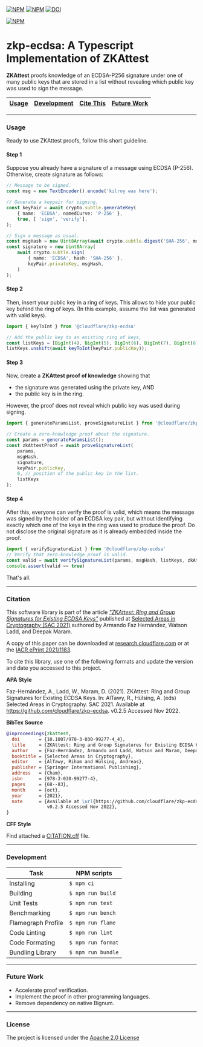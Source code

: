 [![NPM](https://img.shields.io/npm/v/@cloudflare/zkp-ecdsa?style=plastic)](https://www.npmjs.com/package/@cloudflare/zkp-ecdsa) [![NPM](https://img.shields.io/npm/l/@cloudflare/zkp-ecdsa?style=plastic)](LICENSE.txt) [![DOI](https://zenodo.org/badge/DOI/10.1007/978-3-030-99277-4_4.svg)](https://doi.org/10.1007/978-3-030-99277-4_4)

[![NPM](https://nodei.co/npm/@cloudflare/zkp-ecdsa.png)](https://www.npmjs.com/package/@cloudflare/zkp-ecdsa)

# zkp-ecdsa: A Typescript Implementation of ZKAttest

**ZKAttest** proofs knowledge of an ECDSA-P256 signature under one of many public keys that are stored in a list without revealing which public key was used to sign the message.

| [Usage](#usage) | [Development](#development) | [Cite This](#citation) | [Future Work](#future-work) |
|--|--|--|--|

---

### Usage

Ready to use ZKAttest proofs, follow this short guideline.

#### Step 1
Suppose you already have a signature of a message using ECDSA (P-256). Otherwise, create signature as follows:

```ts
// Message to be signed.
const msg = new TextEncoder().encode('kilroy was here');

// Generate a keypair for signing.
const keyPair = await crypto.subtle.generateKey(
    { name: 'ECDSA', namedCurve: 'P-256' },
    true, [ 'sign', 'verify'],
);

// Sign a message as usual.
const msgHash = new Uint8Array(await crypto.subtle.digest('SHA-256', msg));
const signature = new Uint8Array(
    await crypto.subtle.sign(
        { name: 'ECDSA', hash: 'SHA-256' },
        keyPair.privateKey, msgHash,
    )
);
```

#### Step 2

Then, insert your public key in a ring of keys. This allows to hide your public key behind the ring of keys. (In this example, assume the list was generated with valid keys).

```ts
import { keyToInt } from '@cloudflare/zkp-ecdsa'

// Add the public key to an existing ring of keys,
const listKeys = [BigInt(4), BigInt(5), BigInt(6), BigInt(7), BigInt(8)];
listKeys.unshift(await keyToInt(keyPair.publicKey));
```

#### Step 3

Now, create a **ZKAttest proof of knowledge** showing that
- the signature was generated using the private key, AND
- the public key is in the ring.

However, the proof does not reveal which public key was used during signing.

```ts
import { generateParamsList, proveSignatureList } from '@cloudflare/zkp-ecdsa'

// Create a zero-knowledge proof about the signature.
const params = generateParamsList();
const zkAttestProof = await proveSignatureList(
    params,
    msgHash,
    signature,
    keyPair.publicKey,
    0, // position of the public key in the list.
    listKeys
);
```

#### Step 4

After this, everyone can verify the proof is valid, which means the message was signed by the holder of an ECDSA key pair, but without identifying exactly which one of the keys in the ring was used to produce the proof. Do not disclose the original signature as it is already embedded inside the proof.

```ts
import { verifySignatureList } from '@cloudflare/zkp-ecdsa'
// Verify that zero-knowledge proof is valid.
const valid = await verifySignatureList(params, msgHash, listKeys, zkAttestProof)
console.assert(valid == true)
```

That's all.

---

### Citation

This software library is part of the article _["ZKAttest: Ring and Group Signatures for Existing ECDSA Keys"](https://doi.org/10.1007/978-3-030-99277-4_4)_ published at [Selected Areas in Cryptography (SAC 2021)](https://www.sac2021.ca/) authored by Armando Faz Hernández, Watson Ladd, and Deepak Maram.

A copy of this paper can be downloaded at [research.cloudflare.com](https://research.cloudflare.com/publications/Faz-Hernandez2021/) or at the [IACR ePrint 2021/1183](https://eprint.iacr.org/2021/1183).

To cite this library, use one of the following formats and update the version and date you accessed to this project.

**APA Style**

Faz-Hernández, A., Ladd, W., Maram, D. (2021). ZKAttest: Ring and Group Signatures for Existing ECDSA Keys. In: AlTawy, R., Hülsing, A. (eds) Selected Areas in Cryptography. SAC 2021. Available at https://github.com/cloudflare/zkp-ecdsa. v0.2.5 Accessed Nov 2022.

**BibTex Source**

```bibtex
@inproceedings{zkattest,
  doi       = {10.1007/978-3-030-99277-4_4},
  title     = {ZKAttest: Ring and Group Signatures for Existing ECDSA Keys},
  author    = {Faz-Hernández, Armando and Ladd, Watson and Maram, Deepak},
  booktitle = {Selected Areas in Cryptography},
  editor    = {AlTawy, Riham and Hülsing, Andreas},
  publisher = {Springer International Publishing},
  address   = {Cham},
  isbn      = {978-3-030-99277-4},
  pages     = {68--83},
  month     = {oct},
  year      = {2021},
  note      = {Available at \url{https://github.com/cloudflare/zkp-ecdsa}.
               v0.2.5 Accessed Nov 2022},
}
```

**CFF Style**

Find attached a [CITATION.cff](CITATION.cff) file.

---

### Development

| Task | NPM scripts |
|--|--|
| Installing         | `$ npm ci`         |
| Building           | `$ npm run build`  |
| Unit Tests         | `$ npm run test`   |
| Benchmarking       | `$ npm run bench`  |
| Flamegraph Profile | `$ npm run flame`  |
| Code Linting       | `$ npm run lint`   |
| Code Formating     | `$ npm run format` |
| Bundling  Library  | `$ npm run bundle` |

---

### Future Work
 - Accelerate proof verification.
 - Implement the proof in other programming languages.
 - Remove dependency on native Bignum.

---

### License

The project is licensed under the [Apache 2.0 License](LICENSE.txt)
